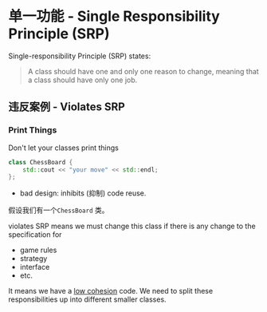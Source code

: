 # 单一功能 - Single Responsibility Principle (SRP)

Single-responsibility Principle (SRP) states:

> A class should have one and only one reason to change, meaning that a class should have only one job.

## 违反案例 - Violates SRP

### Print Things

Don't let your classes print things

```cpp
class ChessBoard {
	std::cout << "your move" << std::endl;
};
```

- bad design: inhibits (抑制) code reuse.

假设我们有一个`ChessBoard` 类。

violates SRP means we must change this class if there is any change to the specification for

* game rules
* strategy
* interface
* etc.

It means we have a <u>low cohesion</u> code. We need to split these responsibilities up into different smaller classes.